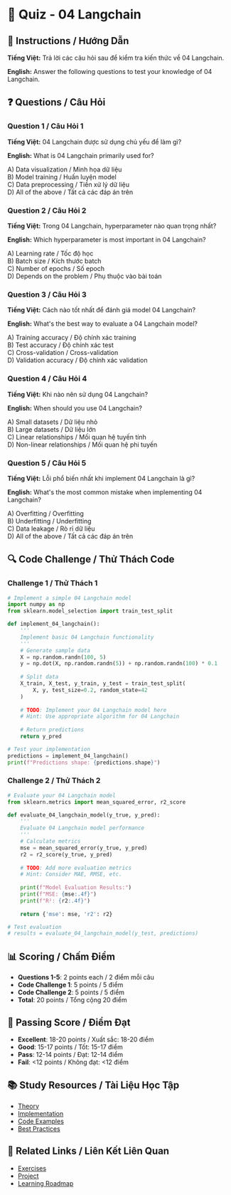 # 🧠 Quiz - 04 Langchain

## 📝 Instructions / Hướng Dẫn

**Tiếng Việt:** Trả lời các câu hỏi sau để kiểm tra kiến thức về 04 Langchain.

**English:** Answer the following questions to test your knowledge of 04 Langchain.

## ❓ Questions / Câu Hỏi

### Question 1 / Câu Hỏi 1
**Tiếng Việt:** 04 Langchain được sử dụng chủ yếu để làm gì?

**English:** What is 04 Langchain primarily used for?

A) Data visualization / Minh họa dữ liệu  
B) Model training / Huấn luyện model  
C) Data preprocessing / Tiền xử lý dữ liệu  
D) All of the above / Tất cả các đáp án trên

### Question 2 / Câu Hỏi 2
**Tiếng Việt:** Trong 04 Langchain, hyperparameter nào quan trọng nhất?

**English:** Which hyperparameter is most important in 04 Langchain?

A) Learning rate / Tốc độ học  
B) Batch size / Kích thước batch  
C) Number of epochs / Số epoch  
D) Depends on the problem / Phụ thuộc vào bài toán

### Question 3 / Câu Hỏi 3
**Tiếng Việt:** Cách nào tốt nhất để đánh giá model 04 Langchain?

**English:** What's the best way to evaluate a 04 Langchain model?

A) Training accuracy / Độ chính xác training  
B) Test accuracy / Độ chính xác test  
C) Cross-validation / Cross-validation  
D) Validation accuracy / Độ chính xác validation

### Question 4 / Câu Hỏi 4
**Tiếng Việt:** Khi nào nên sử dụng 04 Langchain?

**English:** When should you use 04 Langchain?

A) Small datasets / Dữ liệu nhỏ  
B) Large datasets / Dữ liệu lớn  
C) Linear relationships / Mối quan hệ tuyến tính  
D) Non-linear relationships / Mối quan hệ phi tuyến

### Question 5 / Câu Hỏi 5
**Tiếng Việt:** Lỗi phổ biến nhất khi implement 04 Langchain là gì?

**English:** What's the most common mistake when implementing 04 Langchain?

A) Overfitting / Overfitting  
B) Underfitting / Underfitting  
C) Data leakage / Rò rỉ dữ liệu  
D) All of the above / Tất cả các đáp án trên

## 🔍 Code Challenge / Thử Thách Code

### Challenge 1 / Thử Thách 1
```python
# Implement a simple 04 Langchain model
import numpy as np
from sklearn.model_selection import train_test_split

def implement_04_langchain():
    '''
    Implement basic 04 Langchain functionality
    '''
    # Generate sample data
    X = np.random.randn(100, 5)
    y = np.dot(X, np.random.randn(5)) + np.random.randn(100) * 0.1
    
    # Split data
    X_train, X_test, y_train, y_test = train_test_split(
        X, y, test_size=0.2, random_state=42
    )
    
    # TODO: Implement your 04 Langchain model here
    # Hint: Use appropriate algorithm for 04 Langchain
    
    # Return predictions
    return y_pred

# Test your implementation
predictions = implement_04_langchain()
print(f"Predictions shape: {predictions.shape}")
```

### Challenge 2 / Thử Thách 2
```python
# Evaluate your 04 Langchain model
from sklearn.metrics import mean_squared_error, r2_score

def evaluate_04_langchain_model(y_true, y_pred):
    '''
    Evaluate 04 Langchain model performance
    '''
    # Calculate metrics
    mse = mean_squared_error(y_true, y_pred)
    r2 = r2_score(y_true, y_pred)
    
    # TODO: Add more evaluation metrics
    # Hint: Consider MAE, RMSE, etc.
    
    print(f"Model Evaluation Results:")
    print(f"MSE: {mse:.4f}")
    print(f"R²: {r2:.4f}")
    
    return {'mse': mse, 'r2': r2}

# Test evaluation
# results = evaluate_04_langchain_model(y_test, predictions)
```

## 📊 Scoring / Chấm Điểm

- **Questions 1-5**: 2 points each / 2 điểm mỗi câu
- **Code Challenge 1**: 5 points / 5 điểm
- **Code Challenge 2**: 5 points / 5 điểm
- **Total**: 20 points / Tổng cộng 20 điểm

## 🎯 Passing Score / Điểm Đạt

- **Excellent**: 18-20 points / Xuất sắc: 18-20 điểm
- **Good**: 15-17 points / Tốt: 15-17 điểm  
- **Pass**: 12-14 points / Đạt: 12-14 điểm
- **Fail**: <12 points / Không đạt: <12 điểm

## 📚 Study Resources / Tài Liệu Học Tập

- [Theory](./THEORY_04_langchain.md)
- [Implementation](./IMPLEMENTATION_04_langchain.md)
- [Code Examples](./CODE_EXAMPLES_04_langchain.md)
- [Best Practices](./BEST_PRACTICES_04_langchain.md)

## 🔗 Related Links / Liên Kết Liên Quan

- [Exercises](./EXERCISES_04_langchain.md)
- [Project](./PROJECT_04_langchain.md)
- [Learning Roadmap](./LEARNING_ROADMAP_04_langchain.md)
